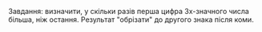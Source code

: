 Завдання: визначити, у скільки разів перша цифра 3х-значного числа більша, ніж остання. Результат "обрізати" до другого знака після коми.
